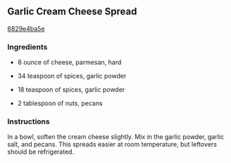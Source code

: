 ## Garlic Cream Cheese Spread

[6829e4ba5e](http://www.food.com/recipe/garlic-cream-cheese-spread-240185)

### Ingredients

 - 8 ounce of cheese, parmesan, hard

 - 34 teaspoon of spices, garlic powder

 - 18 teaspoon of spices, garlic powder

 - 2 tablespoon of nuts, pecans

### Instructions

In a bowl, soften the cream cheese slightly. Mix in the garlic powder, garlic salt, and pecans. This spreads easier at room temperature, but leftovers should be refrigerated.